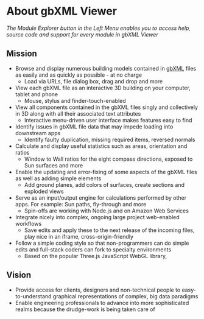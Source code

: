 
# About gbXML Viewer

<i>The Module Explorer button in the Left Menu enables you to access help, source code and support for every module in gbXML Viewer</i>

## Mission

* Browse and display numerous building models contained in [gbXML]( https://gbxml.org ) files as easily and as quickly as possible - at no charge
	* Load via URLs, file dialog box, drag and drop and more
* View each gbXML file as an interactive 3D building on your computer, tablet and phone
	* Mouse, stylus and finder-touch-enabled
* View all components contained in the gbXML files singly and collectively in 3D along with all their associated text attributes
	* Interactive menu-driven user interface makes features easy to find
* Identify issues in gbXML file data that may impede loading into downstream apps
	* Identify faulty duplication, missing required items, reversed normals
* Calculate and display useful statistics such as areas, orientation and ratios
	* Window to Wall ratios for the eight compass directions, exposed to Sun surfaces and more
* Enable the updating and error-fixing of some aspects of the gbXML files as well as adding simple elements
	* Add ground planes, add colors of surfaces, create sections and exploded views
* Serve as an input/output engine for calculations performed by other apps. For example: Sun paths, fly-through and more
	* Spin-offs are working with Node.js and on Amazon Web Services
* Integrate nicely into complex, ongoing large project web-enabled workflows
	* Save edits and apply these to the next release of the incoming files, play nice in an iframe, cross-origin-friendly
* Follow a simple coding style so that non-programmers can do simple edits and full-stack coders can fork to specialty environments
	* Based on the popular Three.js JavaScript WebGL library,

## Vision

* Provide access for clients, designers and non-technical people to easy-to-understand graphical representations of complex, big data paradigms
* Enable engineering professionals to advance into more sophisticated realms because the drudge-work is being taken care of